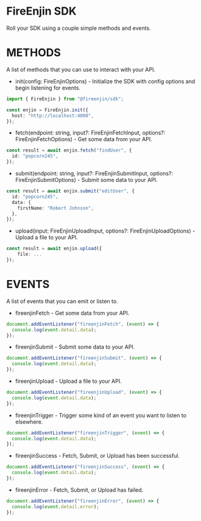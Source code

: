 # FireEnjin SDK

Roll your SDK using a couple simple methods and events.

# METHODS

A list of methods that you can use to interact with your API.

- init(config: FireEnjinOptions) - Initialize the SDK with config options and begin listening for events.

```typescript
import { FireEnjin } from "@fireenjin/sdk";

const enjin = FireEnjin.init({
  host: "http://localhost:4000",
});
```

- fetch(endpoint: string, input?: FireEnjinFetchInput, options?: FireEnjinFetchOptions) - Get some data from your API.

```typescript
const result = await enjin.fetch("findUser", {
  id: "popcorn245",
});
```

- submit(endpoint: string, input?: FireEnjinSubmitInput, options?: FireEnjinSubmitOptions) - Submit some data to your API.

```typescript
const result = await enjin.submit("editUser", {
  id: "popcorn245",
  data: {
    firstName: "Robert Johnson",
  },
});
```

- upload(input: FireEnjinUploadInput, options?: FireEnjinUploadOptions) - Upload a file to your API.

```typescript
const result = await enjin.upload({
    file: ...
});
```

# EVENTS

A list of events that you can emit or listen to.

- fireenjinFetch - Get some data from your API.

```typescript
document.addEventListener("fireenjinFetch", (event) => {
  console.log(event.detail.data);
});
```

- fireenjinSubmit - Submit some data to your API.

```typescript
document.addEventListener("fireenjinSubmit", (event) => {
  console.log(event.detail.data);
});
```

- fireenjinUpload - Upload a file to your API.

```typescript
document.addEventListener("fireenjinUpload", (event) => {
  console.log(event.detail.data);
});
```

- fireenjinTrigger - Trigger some kind of an event you want to listen to elsewhere.

```typescript
document.addEventListener("fireenjinTrigger", (event) => {
  console.log(event.detail.data);
});
```

- fireenjinSuccess - Fetch, Submit, or Upload has been successful.

```typescript
document.addEventListener("fireenjinSuccess", (event) => {
  console.log(event.detail.data);
});
```

- fireenjinError - Fetch, Submit, or Upload has failed.

```typescript
document.addEventListener("fireenjinError", (event) => {
  console.log(event.detail.error);
});
```
